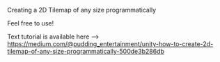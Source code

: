 Creating a 2D Tilemap of any size programmatically

Feel free to use!

Text tutorial is available here --> https://medium.com/@pudding_entertainment/unity-how-to-create-2d-tilemap-of-any-size-programmatically-500de3b286db